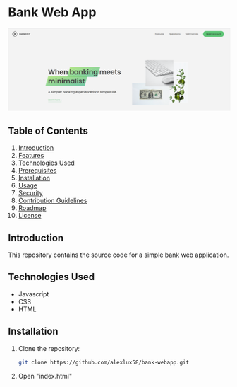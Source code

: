 # Bank Web App

![Project Image](bankist.png)

## Table of Contents

1. [Introduction](#introduction)
2. [Features](#features)
3. [Technologies Used](#technologies-used)
4. [Prerequisites](#prerequisites)
5. [Installation](#installation)
6. [Usage](#usage)
7. [Security](#security)
8. [Contribution Guidelines](#contribution-guidelines)
9. [Roadmap](#roadmap)
10. [License](#license)

## Introduction

This repository contains the source code for a simple bank web application.

## Technologies Used

- Javascript
- CSS
- HTML

## Installation

1. Clone the repository:

   ```bash
   git clone https://github.com/alexlux58/bank-webapp.git
   ```

2. Open "index.html"
